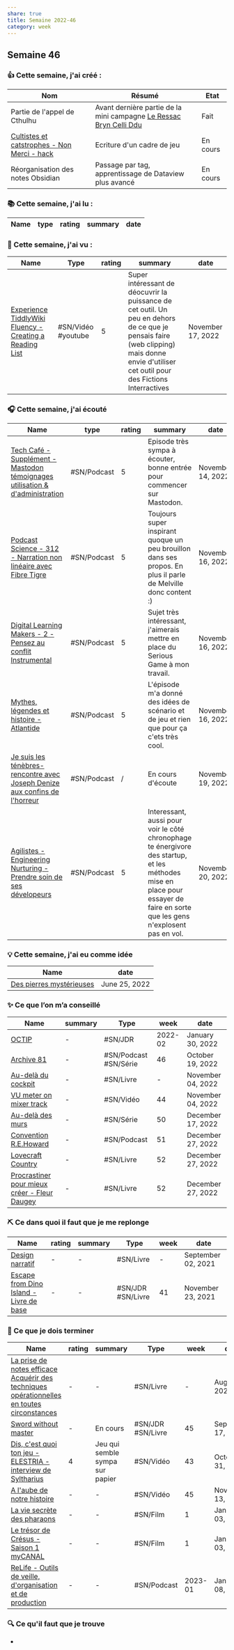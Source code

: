 ```yaml
---
share: true 
title: Semaine 2022-46
category: week
---
```

## Semaine 46

### 👍 **Cette semaine, j'ai créé :**
| Nom                                             | Résumé                                                   | Etat     |
| ----------------------------------------------- | -------------------------------------------------------- | -------- |
| Partie de l'appel de Cthulhu                    | Avant dernière partie de la mini campagne [Le Ressac Bryn Celli Ddu](../source/Le%20Ressac%20Bryn%20Celli%20Ddu.md) | Fait     |
| [Cultistes et catstrophes - Non Merci - hack](../projets/C&C/NM/Cultistes%20et%20catstrophes%20-%20Non%20Merci%20-%20hack.md) | Ecriture d'un cadre de jeu                               | En cours |
| Réorganisation des notes Obsidian               | Passage par tag, apprentissage de Dataview plus avancé   | En cours | 

### 📚 Cette semaine, j'ai lu :

| Name | type | rating | summary | date |
| ---- | ---- | ------ | ------- | ---- |


### 🍿 Cette semaine, j'ai vu :

| Name                                                                                                                                                   | Type                | rating | summary                                                                                                                                                                                    | date              |
| ------------------------------------------------------------------------------------------------------------------------------------------------------ | ------------------- | ------ | ------------------------------------------------------------------------------------------------------------------------------------------------------------------------------------------ | ----------------- |
| [Experience TiddlyWiki Fluency - Creating a Reading List](../source/Experience%20TiddlyWiki%20Fluency%20-%20Creating%20a%20Reading%20List.md) | #SN/Vidéo  #youtube | 5      | Super intéressant de déocuvrir la puissance de cet outil. Un peu en dehors de ce que je pensais faire (web clipping) mais donne envie d'utiliser cet outil pour des Fictions Interractives | November 17, 2022 |


### 🎧 Cette semaine, j'ai écouté

| Name                                                                                                                                                                                               | type        | rating | summary                                                                                                                                                                       | date              |
| -------------------------------------------------------------------------------------------------------------------------------------------------------------------------------------------------- | ----------- | ------ | ----------------------------------------------------------------------------------------------------------------------------------------------------------------------------- | ----------------- |
| [Tech Café - Supplément - Mastodon témoignages utilisation & d'administration](../source/Tech%20Caf%C3%A9%20-%20Suppl%C3%A9ment%20-%20Mastodon%20t%C3%A9moignages%20utilisation%20&%20d'administration.md)         | #SN/Podcast | 5      | Episode très sympa à écouter, bonne entrée pour commencer sur Mastodon.                                                                                                       | November 14, 2022 |
| [Podcast Science - 312 - Narration non linéaire avec Fibre Tigre](../source/Podcast%20Science%20-%20312%20-%20Narration%20non%20lin%C3%A9aire%20avec%20Fibre%20Tigre.md)                                   | #SN/Podcast | 5      | Toujours super inspirant quoque un peu brouillon dans ses propos. En plus il parle de Melville donc content :)                                                                | November 16, 2022 |
| [Digital Learning Makers - 2 - Pensez au conflit Instrumental](../source/Digital%20Learning%20Makers%20-%202%20-%20Pensez%20au%20conflit%20Instrumental.md)                                 | #SN/Podcast | 5      | Sujet très intéressant, j'aimerais mettre en place du Serious Game à mon travail.                                                                                             | November 16, 2022 |
| [Mythes, légendes et histoire - Atlantide](../source/Mythes,%20l%C3%A9gendes%20et%20histoire%20-%20Atlantide.md)                                                                         | #SN/Podcast | 5      | L'épisode m'a donné des idées de scénario et de jeu et rien que pour ça c'ets très cool.                                                                                      | November 16, 2022 |
| [Je suis les ténèbres-  rencontre avec Joseph Denize aux confins de l'horreur](../source/Je%20suis%20les%20t%C3%A9n%C3%A8bres-%20%20rencontre%20avec%20Joseph%20Denize%20aux%20confins%20de%20l'horreur.md) | #SN/Podcast | /      | En cours d'écoute                                                                                                                                                             | November 19, 2022 |
| [Agilistes - Engineering Nurturing - Prendre soin de ses dévelopeurs](../source/Agilistes%20-%20Engineering%20Nurturing%20-%20Prendre%20soin%20de%20ses%20d%C3%A9velopeurs.md)                   | #SN/Podcast | 5      | Interessant, aussi pour voir le côté chronophage te énergivore des startup, et les méthodes mise en place pour essayer de faire en sorte que les gens n'explosent pas en vol. | November 20, 2022 |


### 💡 Cette semaine, j'ai eu comme idée

| Name                                                                                                                    | date          |
| ----------------------------------------------------------------------------------------------------------------------- | ------------- |
| [Des pierres mystérieuses](../source/Des%20pierres%20myst%C3%A9rieuses.md) | June 25, 2022 |


### ✨ Ce que l’on m’a conseillé

| Name                                                                                                                  | summary | Type                  | week    | date              |
| --------------------------------------------------------------------------------------------------------------------- | ------- | --------------------- | ------- | ----------------- |
| [OCTIP](../source/OCTIP.md)                                                                      | \-      | #SN/JDR               | 2022-02 | January 30, 2022  |
| [Archive 81](../source/Archive%2081.md)                                                          | \-      | #SN/Podcast #SN/Série | 46      | October 19, 2022  |
| [Au-delà du cockpit](Au-del%C3%A0%20du%20cockpit.md)                                          | \-      | #SN/Livre             | \-      | November 04, 2022 |
| [VU meter on mixer track](../source/VU%20meter%20on%20mixer%20track.md)                                | \-      | #SN/Vidéo             | 44      | November 04, 2022 |
| [Au-delà des murs](../source/Au-del%C3%A0%20des%20murs.md)                                                         | \-      | #SN/Série             | 50      | December 17, 2022 |
| [Convention R.E.Howard](../source/Convention%20R.E.Howard.md)                                               | \-      | #SN/Podcast           | 51      | December 27, 2022 |
| [Lovecraft Country](../source/Lovecraft%20Country.md)                                                       | \-      | #SN/Livre             | 52      | December 27, 2022 |
| [Procrastiner pour mieux créer - Fleur Daugey](../source/Procrastiner%20pour%20mieux%20cr%C3%A9er%20-%20Fleur%20Daugey.md) | \-      | #SN/Livre             | 52      | December 27, 2022 |


### ⛏️ Ce dans quoi il faut que je me replonge

| Name                                                                                                                   | rating | summary | Type              | week | date               |
| ---------------------------------------------------------------------------------------------------------------------- | ------ | ------- | ----------------- | ---- | ------------------ |
| [Design narratif](Design%20narratif.md)                                                 | \-     | \-      | #SN/Livre         | \-   | September 02, 2021 |
| [Escape from Dino Island - Livre de base](Escape%20from%20Dino%20Island%20-%20Livre%20de%20base.md) | \-     | \-      | #SN/JDR #SN/Livre | 41   | November 23, 2021  |

### 🏁 Ce que je dois terminer

| Name                                                                                                                                                                                                                         | rating | summary                         | Type              | week    | date               |
| ---------------------------------------------------------------------------------------------------------------------------------------------------------------------------------------------------------------------------- | ------ | ------------------------------- | ----------------- | ------- | ------------------ |
| [La prise de notes efficace Acquérir des techniques opérationnelles en toutes circonstances](La%20prise%20de%20notes%20efficace%20Acqu%C3%A9rir%20des%20techniques%20op%C3%A9rationnelles%20en%20toutes%20circonstances.md) | \-     | \-                              | #SN/Livre         | \-      | August 08, 2022    |
| [Sword without master](../source/Sword%20without%20master.md)                                                                                                                                                   | \-     | En cours                        | #SN/JDR #SN/Livre | 45      | September 17, 2022 |
| [Dis, c'est quoi ton jeu - ELESTRIA - interview de Syltharius](../source/Dis,%20c'est%20quoi%20ton%20jeu%20-%20ELESTRIA%20-%20interview%20de%20Syltharius.md)                                                             | 4      | Jeu qui semble sympa sur papier | #SN/Vidéo         | 43      | October 31, 2022   |
| [A l'aube de notre histoire](../source/A%20l'aube%20de%20notre%20histoire.md)                                                                                                                                 | \-     | \-                              | #SN/Vidéo         | 45      | November 13, 2022  |
| [La vie secrète des pharaons](../source/La%20vie%20secr%C3%A8te%20des%20pharaons.md)                                                                                                                                          | \-     | \-                              | #SN/Film          | 1       | January 03, 2023   |
| [Le trésor de Crésus - Saison 1  myCANAL](../source/Le%20tr%C3%A9sor%20de%20Cr%C3%A9sus%20-%20Saison%201%20%20myCANAL.md)                                                                                                                  | \-     | \-                              | #SN/Film          | 1       | January 03, 2023   |
| [ReLife - Outils de veille, d'organisation et de production](../source/ReLife%20-%20Outils%20de%20veille,%20d'organisation%20et%20de%20production.md)                                                                            | \-     | \-                              | #SN/Podcast       | 2023-01 | January 08, 2023   |


### 🔍 Ce qu'il faut que je trouve
- 
